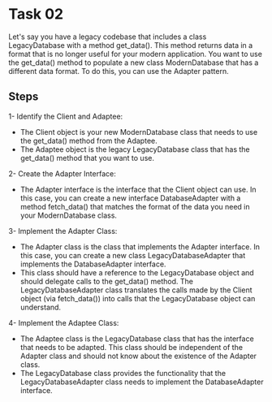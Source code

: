 # Task 02

Let's say you have a legacy codebase that includes a class LegacyDatabase with a method get_data(). This method returns data in a format that is no longer useful for your modern application. You want to use the get_data() method to populate a new class ModernDatabase that has a different data format. To do this, you can use the Adapter pattern.


## Steps

1- Identify the Client and Adaptee:

* The Client object is your new ModernDatabase class that needs to use the get_data() method from the Adaptee.
* The Adaptee object is the legacy LegacyDatabase class that has the get_data() method that you want to use.

2- Create the Adapter Interface:

* The Adapter interface is the interface that the Client object can use. In this case, you can create a new interface DatabaseAdapter with a method fetch_data() that matches the format of the data you need in your ModernDatabase class.

3- Implement the Adapter Class:

* The Adapter class is the class that implements the Adapter interface. In this case, you can create a new class LegacyDatabaseAdapter that implements the DatabaseAdapter interface.
* This class should have a reference to the LegacyDatabase object and should delegate calls to the get_data() method. The LegacyDatabaseAdapter class translates the calls made by the Client object (via fetch_data()) into calls that the LegacyDatabase object can understand.

4- Implement the Adaptee Class:

* The Adaptee class is the LegacyDatabase class that has the interface that needs to be adapted. This class should be independent of the Adapter class and should not know about the existence of the Adapter class.
* The LegacyDatabase class provides the functionality that the LegacyDatabaseAdapter class needs to implement the DatabaseAdapter interface.
